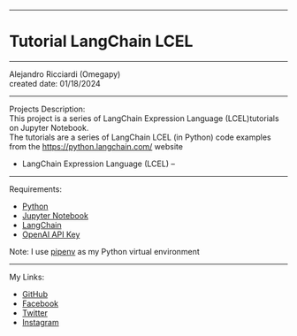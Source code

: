 -----------------------------------------------------------------------------------------------------------------------------
# Tutorial LangChain LCEL
-----------------------------------------------------------------------------------------------------------------------------

 Alejandro Ricciardi (Omegapy)  
 created date: 01/18/2024  

-----------------------------------------------------------------------------------------------------------------------------

Projects Description:  
This project is a series of LangChain Expression Language (LCEL)tutorials on Jupyter Notebook.  
The tutorials are a series of LangChain LCEL (in Python) code examples from the https://python.langchain.com/ website

- LangChain Expression Language (LCEL) – 

-----------------------------------------------------------------------------------------------------------------------------

Requirements:  
- [Python](https://www.python.org/)  
- [Jupyter Notebook](https://jupyter.org/)  
- [LangChain](https://www.langchain.com/) 
- [OpenAI API Key](https://openai.com/) 

Note: I use [pipenv]( https://pipenv.pypa.io/en/latest/) as my Python virtual environment

 -----------------------------------------------------------------------------------------------------------------------------

My Links:   
- [GitHub](https://github.com/Omegapy)   
- [Facebook](https://www.facebook.com/profile.php?id=100089638857137)  
- [Twitter](https://twitter.com/RicciardiAlex)   
- [Instagram](https://www.instagram.com/alexomegapy/)  







